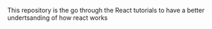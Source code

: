This repository is the go through the React tutorials to have a better undertsanding of how react works

